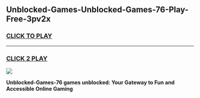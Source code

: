 
## Unblocked-Games-Unblocked-Games-76-Play-Free-3pv2x
<h3>
<a href="https://premium76.site?title=Unblocked-Games-76&ref=15A">CLICK TO PLAY</a></h3>
<hr>

<h3>
<a href="https://premium76.site?title=Unblocked-Games-76&ref=15A">CLICK 2 PLAY</a>
  
</h3>

<a href="https://premium76.site?title=Unblocked-Games-76&ref=15A"><img src="https://clearcache.store/games.png"></a>


**Unblocked-Games-76 games unblocked: Your Gateway to Fun and Accessible Online Gaming**
